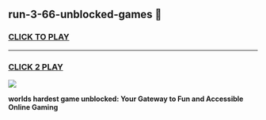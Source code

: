 
## run-3-66-unblocked-games 👋
<h3>
<a href="https://premium.freeplayer.one?title=run-3-66-unblocked-games&ref=14F">CLICK TO PLAY</a></h3>
<hr>

<h3>
<a href="https://premium.freeplayer.one?title=run-3-66-unblocked-games&ref=14F">CLICK 2 PLAY</a>
  
</h3>

<a href="https://premium.freeplayer.one?title=run-3-66-unblocked-games&ref=12F/"><img src="https://clearcache.store/games.png"></a>


**worlds hardest game unblocked: Your Gateway to Fun and Accessible Online Gaming**
